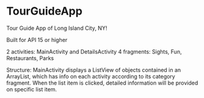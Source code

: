 # TourGuideApp
Tour Guide App of Long Island City, NY!

Built for API 15 or higher

2 activities: MainActivity and DetailsActivity
4 fragments: Sights, Fun, Restaurants, Parks

Structure:
MainActivity displays a ListView of objects contained in an ArrayList, which has info on each activity according to its category fragment. When the list item is clicked, detailed information will be provided on specific list item.
